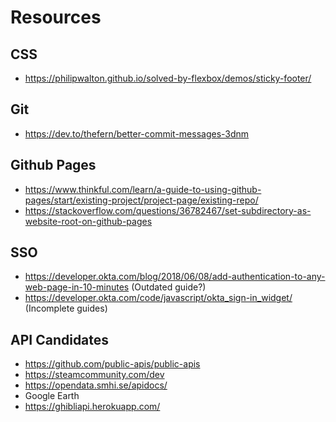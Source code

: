 # Resources
## CSS
- https://philipwalton.github.io/solved-by-flexbox/demos/sticky-footer/

## Git
- https://dev.to/thefern/better-commit-messages-3dnm

## Github Pages
- https://www.thinkful.com/learn/a-guide-to-using-github-pages/start/existing-project/project-page/existing-repo/
- https://stackoverflow.com/questions/36782467/set-subdirectory-as-website-root-on-github-pages

## SSO
- https://developer.okta.com/blog/2018/06/08/add-authentication-to-any-web-page-in-10-minutes (Outdated guide?)
- https://developer.okta.com/code/javascript/okta_sign-in_widget/ (Incomplete guides)

## API Candidates
- https://github.com/public-apis/public-apis
- https://steamcommunity.com/dev
- https://opendata.smhi.se/apidocs/
- Google Earth
- https://ghibliapi.herokuapp.com/
